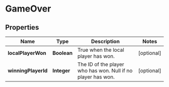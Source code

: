 
# GameOver

## Properties
Name | Type | Description | Notes
------------ | ------------- | ------------- | -------------
**localPlayerWon** | **Boolean** | True when the local player has won.  |  [optional]
**winningPlayerId** | **Integer** | The ID of the player who has won. Null if no player has won.  |  [optional]



